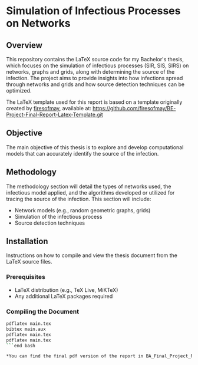 # Simulation of Infectious Processes on Networks

## Overview
This repository contains the LaTeX source code for my Bachelor's thesis, which focuses on the simulation of infectious processes (SIR, SIS, SIRS) on networks, graphs and grids, along with determining the source of the infection. The project aims to provide insights into how infections spread through networks and grids and how source detection techniques can be optimized.

The LaTeX template used for this report is based on a template originally created by [firesofmay](https://github.com/firesofmay), available at:
https://github.com/firesofmay/BE-Project-Final-Report-Latex-Template.git

## Objective
The main objective of this thesis is to explore and develop computational models that can accurately identify the source of the infection.

## Methodology
The methodology section will detail the types of networks used, the infectious model applied, and the algorithms developed or utilized for tracing the source of the infection. This section will include:
- Network models (e.g., random geometric graphs, grids)
- Simulation of the infectious process
- Source detection techniques

## Installation
Instructions on how to compile and view the thesis document from the LaTeX source files.

### Prerequisites
- LaTeX distribution (e.g., TeX Live, MiKTeX)
- Any additional LaTeX packages required

### Compiling the Document
```bash
pdflatex main.tex
bibtex main.aux
pdflatex main.tex
pdflatex main.tex
```end bash

*You can find the final pdf version of the report in BA_Final_Project_Report.pdf*
